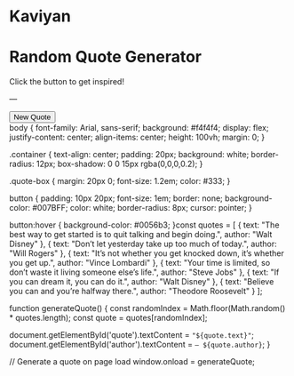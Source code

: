 # Kaviyan<!DOCTYPE html>
<html lang="en">
<head>
  <meta charset="UTF-8" />
  <meta name="viewport" content="width=device-width, initial-scale=1.0"/>
  <title>Random Quote Generator</title>
  <link rel="stylesheet" href="style.css" />
</head>
<body>
  <div class="container">
    <h1>Random Quote Generator</h1>
    <div class="quote-box">
      <p id="quote">Click the button to get inspired!</p>
      <p id="author">—</p>
    </div>
    <button onclick="generateQuote()">New Quote</button>
  </div>
  <script src="script.js"></script>
</body>
</html>body {
  font-family: Arial, sans-serif;
  background: #f4f4f4;
  display: flex;
  justify-content: center;
  align-items: center;
  height: 100vh;
  margin: 0;
}

.container {
  text-align: center;
  padding: 20px;
  background: white;
  border-radius: 12px;
  box-shadow: 0 0 15px rgba(0,0,0,0.2);
}

.quote-box {
  margin: 20px 0;
  font-size: 1.2em;
  color: #333;
}

button {
  padding: 10px 20px;
  font-size: 1em;
  border: none;
  background-color: #007BFF;
  color: white;
  border-radius: 8px;
  cursor: pointer;
}

button:hover {
  background-color: #0056b3;
}const quotes = [
  { text: "The best way to get started is to quit talking and begin doing.", author: "Walt Disney" },
  { text: "Don’t let yesterday take up too much of today.", author: "Will Rogers" },
  { text: "It’s not whether you get knocked down, it’s whether you get up.", author: "Vince Lombardi" },
  { text: "Your time is limited, so don’t waste it living someone else’s life.", author: "Steve Jobs" },
  { text: "If you can dream it, you can do it.", author: "Walt Disney" },
  { text: "Believe you can and you’re halfway there.", author: "Theodore Roosevelt" }
];

function generateQuote() {
  const randomIndex = Math.floor(Math.random() * quotes.length);
  const quote = quotes[randomIndex];

  document.getElementById('quote').textContent = `"${quote.text}"`;
  document.getElementById('author').textContent = `— ${quote.author}`;
}

// Generate a quote on page load
window.onload = generateQuote;
